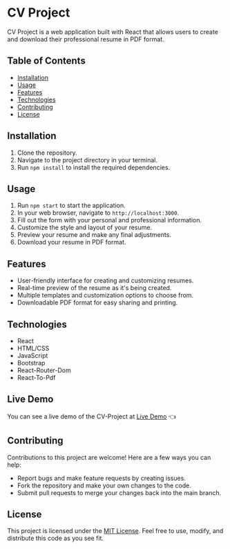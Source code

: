 # CV Project

CV Project is a web application built with React that allows users to create and download their professional resume in PDF format.

## Table of Contents

- [Installation](#installation)
- [Usage](#usage)
- [Features](#features)
- [Technologies](#technologies)
- [Contributing](#contributing)
- [License](#license)

## Installation

1. Clone the repository.
2. Navigate to the project directory in your terminal.
3. Run `npm install` to install the required dependencies.

## Usage

1. Run `npm start` to start the application.
2. In your web browser, navigate to `http://localhost:3000`.
3. Fill out the form with your personal and professional information.
4. Customize the style and layout of your resume.
5. Preview your resume and make any final adjustments.
6. Download your resume in PDF format.

## Features

- User-friendly interface for creating and customizing resumes.
- Real-time preview of the resume as it's being created.
- Multiple templates and customization options to choose from.
- Downloadable PDF format for easy sharing and printing.

## Technologies

- React
- HTML/CSS
- JavaScript
- Bootstrap
- React-Router-Dom
- React-To-Pdf

## Live Demo

You can see a live demo of the CV-Project at [Live Demo](https://ardamoin.github.io/cv-project/) :point_left:

## Contributing

Contributions to this project are welcome! Here are a few ways you can help:

- Report bugs and make feature requests by creating issues.
- Fork the repository and make your own changes to the code.
- Submit pull requests to merge your changes back into the main branch.

## License

This project is licensed under the [MIT License](https://opensource.org/licenses/MIT). Feel free to use, modify, and distribute this code as you see fit.